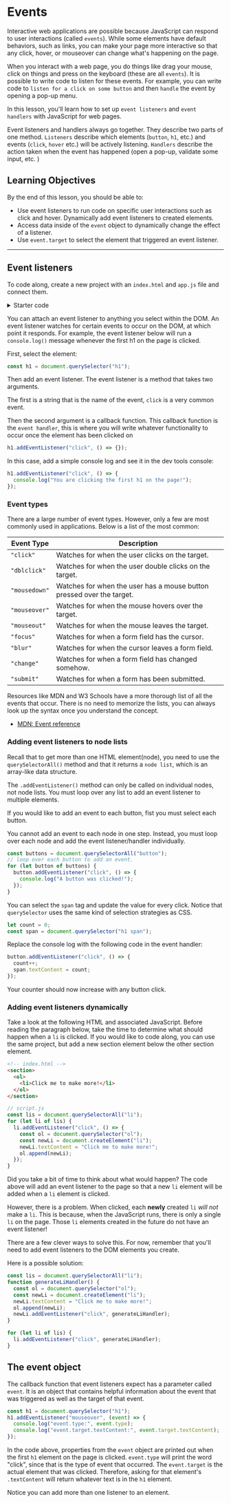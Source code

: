 # Events

Interactive web applications are possible because JavaScript can respond to user interactions (called `events`). While some elements have default behaviors, such as links, you can make your page more interactive so that any click, hover, or mouseover can change what's happening on the page.

When you interact with a web page, you do things like drag your mouse, click on things and press on the keyboard (these are all `events`). It is possible to write code to listen for these events. For example, you can write code to `listen for a click on some button` and then `handle` the event by opening a pop-up menu.

In this lesson, you'll learn how to set up `event listeners` and `event handlers` with JavaScript for web pages.

Event listeners and handlers always go together. They describe two parts of one method. `Listeners` describe which elements (`button`, `h1`, etc.) and events (`click`, `hover` etc.) will be actively listening. `Handlers` describe the action taken when the event has happened (open a pop-up, validate some input, etc. )

## Learning Objectives

By the end of this lesson, you should be able to:

- Use event listeners to run code on specific user interactions such as click and hover.
  Dynamically add event listeners to created elements.
- Access data inside of the `event` object to dynamically change the effect of a listener.
- Use `event.target` to select the element that triggered an event listener.

---

## Event listeners

To code along, create a new project with an `index.html` and `app.js` file and connect them.

<details><summary>Starter code</summary>

```html
<!DOCTYPE html>
<html lang="en">
  <head>
    <meta charset="UTF-8" />
    <script src="script.js" defer></script>
    <title>Clicker Counter</title>
  </head>
  <body>
    <h1>Click count: <span>0</span></h1>
    <section>
      <button>Click Me!</button>
      <button>No, me!</button>
      <button>Click me, I'm the best!</button>
    </section>
    <style>
      h1 {
        color: blue;
      }

      h1 span {
        color: midnightblue;
      }

      button {
        background: white;
        margin: 0;
        padding: 10px;
      }
    </style>
  </body>
</html>
```

</details>

You can attach an event listener to anything you select within the DOM. An event listener watches for certain events to occur on the DOM, at which point it responds. For example, the event listener below will run a `console.log()` message whenever the first h1 on the page is clicked.

First, select the element:

```js
const h1 = document.querySelector("h1");
```

Then add an event listener. The event listener is a method that takes two arguments.

The first is a string that is the name of the event, `click` is a very common event.

Then the second argument is a callback function. This callback function is the `event handler`, this is where you will write whatever functionality to occur once the element has been clicked on

```js
h1.addEventListener("click", () => {});
```

In this case, add a simple console log and see it in the dev tools console:

```js
h1.addEventListener("click", () => {
  console.log("You are clicking the first h1 on the page!");
});
```

### Event types

There are a large number of event types. However, only a few are most commonly used in applications. Below is a list of the most common:

| Event Type    | Description                                                           |
| ------------- | --------------------------------------------------------------------- |
| `"click"`     | Watches for when the user clicks on the target.                       |
| `"dblclick"`  | Watches for when the user double clicks on the target.                |
| `"mousedown"` | Watches for when the user has a mouse button pressed over the target. |
| `"mouseover"` | Watches for when the mouse hovers over the target.                    |
| `"mouseout"`  | Watches for when the mouse leaves the target.                         |
| `"focus"`     | Watches for when a form field has the cursor.                         |
| `"blur"`      | Watches for when the cursor leaves a form field.                      |
| `"change"`    | Watches for when a form field has changed somehow.                    |
| `"submit"`    | Watches for when a form has been submitted.                           |

Resources like MDN and W3 Schools have a more thorough list of all the events that occur. There is no need to memorize the lists, you can always look up the syntax once you understand the concept.

- [MDN: Event reference](https://developer.mozilla.org/en-US/docs/Web/Events)

### Adding event listeners to node lists

Recall that to get more than one HTML element(node), you need to use the `querySelectorAll()` method and that it returns a `node list`, which is an array-like data structure.

The `.addEventListener()` method can only be called on individual nodes, not node lists. You must loop over any list to add an event listener to multiple elements.

If you would like to add an event to each button, fist you must select each button.

You cannot add an event to each node in one step. Instead, you must loop over each node and add the event listener/handler individually.

```js
const buttons = document.querySelectorAll("button");
// loop over each button to add an event.
for (let button of buttons) {
  button.addEventListener("click", () => {
    console.log("A button was clicked!");
  });
}
```

You can select the `span` tag and update the value for every click. Notice that `querySelector` uses the same kind of selection strategies as CSS.

```js
let count = 0;
const span = document.querySelector("h1 span");
```

Replace the console log with the following code in the event handler:

```js
button.addEventListener("click", () => {
  count++;
  span.textContent = count;
});
```

Your counter should now increase with any button click.

### Adding event listeners dynamically

Take a look at the following HTML and associated JavaScript. Before reading the paragraph below, take the time to determine what should happen when a `li` is clicked. If you would like to code along, you can use the same project, but add a new section element below the other section element.

```html
<!-- index.html -->
<section>
  <ol>
    <li>Click me to make more!</li>
  </ol>
</section>
```

```js
// script.js
const lis = document.querySelectorAll("li");
for (let li of lis) {
  li.addEventListener("click", () => {
    const ol = document.querySelector("ol");
    const newLi = document.createElement("li");
    newLi.textContent = "Click me to make more!";
    ol.append(newLi);
  });
}
```

Did you take a bit of time to think about what would happen? The code above will add an event listener to the page so that a new `li` element will be added when a `li` element is clicked.

However, there is a problem. When clicked, each **newly** created `li` _will not_ make a `li`. This is because, when the JavaScript runs, there is only a single `li` on the page. Those `li` elements created in the future do not have an event listener!

There are a few clever ways to solve this. For now, remember that you'll need to add event listeners to the DOM elements you create.

Here is a possible solution:

```js
const lis = document.querySelectorAll("li");
function generateLiHandler() {
  const ol = document.querySelector("ol");
  const newLi = document.createElement("li");
  newLi.textContent = "Click me to make more!";
  ol.append(newLi);
  newLi.addEventListener("click", generateLiHandler);
}

for (let li of lis) {
  li.addEventListener("click", generateLiHandler);
}
```

## The event object

The callback function that event listeners expect has a parameter called `event`. It is an object that contains helpful information about the event that was triggered as well as the target of that event.

```js
const h1 = document.querySelector("h1");
h1.addEventListener("mouseover", (event) => {
  console.log("event.type:", event.type);
  console.log("event.target.textContent:", event.target.textContent);
});
```

In the code above, properties from the `event` object are printed out when the first `h1` element on the page is clicked. `event.type` will print the word "click", since that is the type of event that occurred. The `event.target` is the actual element that was clicked. Therefore, asking for that element's `.textContent` will return whatever text is in the `h1` element.

Notice you can add more than one listener to an element.
